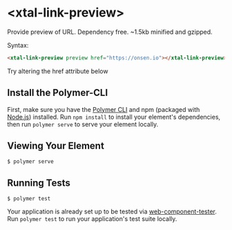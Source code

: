 # \<xtal-link-preview\>

Provide preview of URL.  Dependency free. ~1.5kb minified and gzipped.

Syntax:

```html
<xtal-link-preview preview href="https://onsen.io"></xtal-link-preview>
```

Try altering the href attribute below

<!--
```
<custom-element-demo>
  <template>
<div style="height:250px">
    <script src="https://unpkg.com/@webcomponents/webcomponentsjs/webcomponents-loader.js"></script>
    <script type="module" src="https://unpkg.com/xtal-link-preview@0.0.21/xtal-link-preview.js?module"></script>
    <h3>Basic xtal-link-preview demo</h3>
    <xtal-link-preview preview href="https://onsen.io"></xtal-link-preview>
  </div>
    </template>
</custom-element-demo>
```
-->

## Install the Polymer-CLI

First, make sure you have the [Polymer CLI](https://www.npmjs.com/package/polymer-cli) and npm (packaged with [Node.js](https://nodejs.org)) installed. Run `npm install` to install your element's dependencies, then run `polymer serve` to serve your element locally.

## Viewing Your Element

```
$ polymer serve
```

## Running Tests

```
$ polymer test
```

Your application is already set up to be tested via [web-component-tester](https://github.com/Polymer/web-component-tester). Run `polymer test` to run your application's test suite locally.
